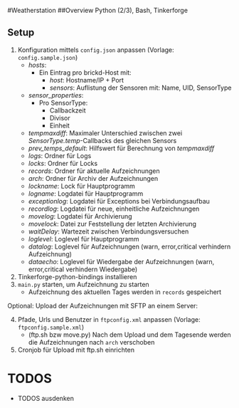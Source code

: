 #Weatherstation
##Overview
Python (2/3), Bash, Tinkerforge

## Setup

1. Konfiguration mittels `config.json` anpassen (Vorlage: `config.sample.json`)
	* *hosts*:
		* Ein Eintrag pro brickd-Host mit:
			* *host*: Hostname/IP + Port 
			* *sensors*: Auflistung der Sensoren mit: Name, UID, SensorType
	* *sensor_properties*:
		* Pro SensorType:
			* Callbackzeit
			* Divisor
			* Einheit
	* *tempmaxdiff*: Maximaler Unterschied zwischen zwei *SensorType.temp*-Callbacks des gleichen Sensors
	* *prev_temps_default*: Hilfswert für Berechnung von *tempmaxdiff*
	* *logs*: Ordner für Logs
	* *locks*: Ordner für Locks
	* *records*: Ordner für aktuelle Aufzeichnungen
	* *arch*: Ordner für Archiv der Aufzeichnungen
	* *lockname*: Lock für Hauptprogramm
	* *logname*: Logdatei für Hauptprogramm
	* *exceptionlog*: Logdatei für Exceptions bei Verbindungsaufbau
	* *recordlog*: Logdatei für neue, einheitliche Aufzeichnungen
	* *movelog*: Logdatei für Archivierung
	* *movelock*: Datei zur Feststellung der letzten Archivierung
	* *waitDelay*: Wartezeit zwischen Verbindungsversuchen
	* *loglevel*: Loglevel für Hauptprogramm
	* *datalog*: Loglevel für Aufzeichnungen (warn, error,critical verhindern Aufzeichnung)
	* *dataecho*: Loglevel für Wiedergabe der Aufzeichnungen (warn, error,critical verhindern Wiedergabe)
2. Tinkerforge-python-bindings installieren
3. `main.py` starten, um Aufzeichnung zu starten
	* Aufzeichnung des aktuellen Tages werden in `records` gespeichert

Optional: Upload der Aufzeichnungen mit SFTP an einem Server:

4. Pfade, Urls und Benutzer in `ftpconfig.xml` anpassen (Vorlage: `ftpconfig.sample.xml`)
	* (ftp.sh bzw move.py) Nach dem Upload und dem Tagesende werden die Aufzeichnungen nach `arch` verschoben
5. Cronjob für Upload mit ftp.sh einrichten

# TODOS
* TODOS ausdenken